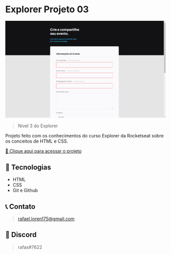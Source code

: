 # Explorer Projeto 03 

![preview](./github/preview.png)

> Nível 3 do Explorer

Projeto feito com os conhecimentos do curso Explorer da Rocketseat sobre os conceitos de HTML e CSS.

[🔗 Clique aqui para acessar o projeto](https://loren175.github.io/Projeto-03)

## 🚀 Tecnologias

- HTML
- CSS
- Git e Github

## 📞 Contato

>rafael.loren175@gmail.com

## 👾 Discord

>rafas#7622